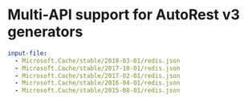 # Multi-API support for AutoRest v3 generators

``` yaml $(enable-multi-api)
input-file:
  - Microsoft.Cache/stable/2018-03-01/redis.json
  - Microsoft.Cache/stable/2017-10-01/redis.json
  - Microsoft.Cache/stable/2017-02-01/redis.json
  - Microsoft.Cache/stable/2016-04-01/redis.json
  - Microsoft.Cache/stable/2015-08-01/redis.json
```
